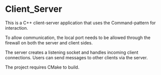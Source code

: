 # Client_Server
This is a C++ client-server application that uses the Command-pattern for interaction. 

To allow communication, the local port needs to be allowed through the firewall on both the server and client sides. 

The server creates a listening socket and handles incoming client connections. Users can send messages to other clients via the server. 

The project requires CMake to build.
